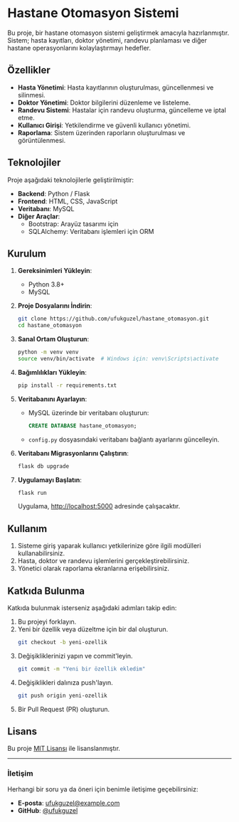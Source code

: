 # Hastane Otomasyon Sistemi

Bu proje, bir hastane otomasyon sistemi geliştirmek amacıyla hazırlanmıştır. Sistem; hasta kayıtları, doktor yönetimi, randevu planlaması ve diğer hastane operasyonlarını kolaylaştırmayı hedefler.

## Özellikler

- **Hasta Yönetimi**: Hasta kayıtlarının oluşturulması, güncellenmesi ve silinmesi.
- **Doktor Yönetimi**: Doktor bilgilerini düzenleme ve listeleme.
- **Randevu Sistemi**: Hastalar için randevu oluşturma, güncelleme ve iptal etme.
- **Kullanıcı Girişi**: Yetkilendirme ve güvenli kullanıcı yönetimi.
- **Raporlama**: Sistem üzerinden raporların oluşturulması ve görüntülenmesi.

## Teknolojiler

Proje aşağıdaki teknolojilerle geliştirilmiştir:

- **Backend**: Python / Flask
- **Frontend**: HTML, CSS, JavaScript
- **Veritabanı**: MySQL
- **Diğer Araçlar**:
  - Bootstrap: Arayüz tasarımı için
  - SQLAlchemy: Veritabanı işlemleri için ORM

## Kurulum

1. **Gereksinimleri Yükleyin**:
   - Python 3.8+
   - MySQL

2. **Proje Dosyalarını İndirin**:
   ```bash
   git clone https://github.com/ufukguzel/hastane_otomasyon.git
   cd hastane_otomasyon
   ```

3. **Sanal Ortam Oluşturun**:
   ```bash
   python -m venv venv
   source venv/bin/activate  # Windows için: venv\Scripts\activate
   ```

4. **Bağımlılıkları Yükleyin**:
   ```bash
   pip install -r requirements.txt
   ```

5. **Veritabanını Ayarlayın**:
   - MySQL üzerinde bir veritabanı oluşturun:
     ```sql
     CREATE DATABASE hastane_otomasyon;
     ```
   - `config.py` dosyasındaki veritabanı bağlantı ayarlarını güncelleyin.

6. **Veritabanı Migrasyonlarını Çalıştırın**:
   ```bash
   flask db upgrade
   ```

7. **Uygulamayı Başlatın**:
   ```bash
   flask run
   ```

   Uygulama, [http://localhost:5000](http://localhost:5000) adresinde çalışacaktır.

## Kullanım

1. Sisteme giriş yaparak kullanıcı yetkilerinize göre ilgili modülleri kullanabilirsiniz.
2. Hasta, doktor ve randevu işlemlerini gerçekleştirebilirsiniz.
3. Yönetici olarak raporlama ekranlarına erişebilirsiniz.

## Katkıda Bulunma

Katkıda bulunmak isterseniz aşağıdaki adımları takip edin:

1. Bu projeyi forklayın.
2. Yeni bir özellik veya düzeltme için bir dal oluşturun.
   ```bash
   git checkout -b yeni-ozellik
   ```
3. Değişikliklerinizi yapın ve commit'leyin.
   ```bash
   git commit -m "Yeni bir özellik ekledim"
   ```
4. Değişiklikleri dalınıza push'layın.
   ```bash
   git push origin yeni-ozellik
   ```
5. Bir Pull Request (PR) oluşturun.

## Lisans

Bu proje [MIT Lisansı](LICENSE) ile lisanslanmıştır.

---

### İletişim
Herhangi bir soru ya da öneri için benimle iletişime geçebilirsiniz:
- **E-posta**: ufukguzel@example.com
- **GitHub**: [@ufukguzel](https://github.com/ufukguzel)
